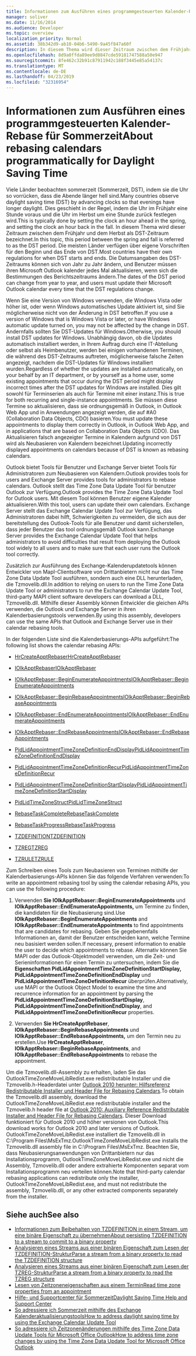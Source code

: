 ```yaml
---
title: Informationen zum Ausführen eines programmgesteuerten Kalender-Rebase für Sommerzeit
manager: soliver
ms.date: 11/16/2014
ms.audience: Developer
ms.topic: overview
localization_priority: Normal
ms.assetid: 38b342d9-ab10-04b6-5490-9a45f847a60f
description: In diesem Thema wird dieser Zeitraum zwischen dem Frühjahr und dem Herbst als DST-Zeitraum bezeichnet.
ms.openlocfilehash: 8d9a0ffda89ee9d8847cde59181747588a50e947
ms.sourcegitcommit: 8fe462c32b91c87911942c188f3445e85a54137c
ms.translationtype: MT
ms.contentlocale: de-DE
ms.lasthandoff: 04/23/2019
ms.locfileid: "32316954"
---
```

# <a name="about-rebasing-calendars-programmatically-for-daylight-saving-time"></a><span data-ttu-id="e09f1-103">Informationen zum Ausführen eines programmgesteuerten Kalender-Rebase für Sommerzeit</span><span class="sxs-lookup"><span data-stu-id="e09f1-103">About rebasing calendars programmatically for Daylight Saving Time</span></span>

<span data-ttu-id="e09f1-104">Viele Länder beobachten sommerzeit (Sommerzeit, DST), indem sie die Uhr so vorrücken, dass die Abende länger hell sind.</span><span class="sxs-lookup"><span data-stu-id="e09f1-104">Many countries observe daylight saving time (DST) by advancing clocks so that evenings have longer daylight.</span></span> <span data-ttu-id="e09f1-105">Dies geschieht in der Regel, indem die Uhr im Frühjahr eine Stunde voraus und die Uhr im Herbst um eine Stunde zurück festlegen wird.</span><span class="sxs-lookup"><span data-stu-id="e09f1-105">This is typically done by setting the clock an hour ahead in the spring, and setting the clock an hour back in the fall.</span></span> <span data-ttu-id="e09f1-106">In diesem Thema wird dieser Zeitraum zwischen dem Frühjahr und dem Herbst als DST-Zeitraum bezeichnet.</span><span class="sxs-lookup"><span data-stu-id="e09f1-106">In this topic, this period between the spring and fall is referred to as the DST period.</span></span> <span data-ttu-id="e09f1-107">Die meisten Länder verfügen über eigene Vorschriften für den Beginn und das Ende von DST.</span><span class="sxs-lookup"><span data-stu-id="e09f1-107">Most countries have their own regulations for when DST starts and ends.</span></span> <span data-ttu-id="e09f1-108">Die Datumsangaben des DST-Zeitraums können sich von Jahr zu Jahr ändern, und Benutzer müssen ihren Microsoft Outlook kalender jedes Mal aktualisieren, wenn sich die Bestimmungen des Berichtszeitraums ändern.</span><span class="sxs-lookup"><span data-stu-id="e09f1-108">The dates of the DST period can change from year to year, and users must update their Microsoft Outlook calendar every time that the DST regulations change.</span></span> 
  
<span data-ttu-id="e09f1-109">Wenn Sie eine Version von Windows verwenden, die Windows Vista oder höher ist, oder wenn Windows automatisches Update aktiviert ist, sind Sie möglicherweise nicht von der Änderung in DST betroffen.</span><span class="sxs-lookup"><span data-stu-id="e09f1-109">If you use a version of Windows that is Windows Vista or later, or have Windows automatic update turned on, you may not be affected by the change in DST.</span></span> <span data-ttu-id="e09f1-110">Andernfalls sollten Sie DST-Updates für Windows.</span><span class="sxs-lookup"><span data-stu-id="e09f1-110">Otherwise, you should install DST updates for Windows.</span></span> <span data-ttu-id="e09f1-111">Unabhängig davon, ob die Updates automatisch installiert werden, in Ihrem Auftrag durch eine IT-Abteilung oder selbst als Heimbenutzer, werden bei einigen vorhandenen Terminen, die während des DST-Zeitraums auftreten, möglicherweise falsche Zeiten angezeigt, nachdem die DST-Updates für Windows installiert wurden.</span><span class="sxs-lookup"><span data-stu-id="e09f1-111">Regardless of whether the updates are installed automatically, on your behalf by an IT department, or by yourself as a home user, some existing appointments that occur during the DST period might display incorrect times after the DST updates for Windows are installed.</span></span> <span data-ttu-id="e09f1-112">Dies gilt sowohl für Terminserien als auch für Termine mit einer instanz.</span><span class="sxs-lookup"><span data-stu-id="e09f1-112">This is true for both recurring and single-instance appointments.</span></span> <span data-ttu-id="e09f1-113">Sie müssen diese Termine so aktualisieren, dass sie ordnungsgemäß in Outlook, in Outlook Web App und in Anwendungen angezeigt werden, die auf #A0 (Collaboration Data Objects, CDO) basieren.</span><span class="sxs-lookup"><span data-stu-id="e09f1-113">You must update these appointments to display them correctly in Outlook, in Outlook Web App, and in applications that are based on Collaboration Data Objects (CDO).</span></span> <span data-ttu-id="e09f1-114">Das Aktualisieren falsch angezeigter Termine in Kalendern aufgrund von DST wird als Neubasieren von Kalendern bezeichnet.</span><span class="sxs-lookup"><span data-stu-id="e09f1-114">Updating incorrectly displayed appointments on calendars because of DST is known as rebasing calendars.</span></span>
  
<span data-ttu-id="e09f1-115">Outlook bietet Tools für Benutzer und Exchange Server bietet Tools für Administratoren zum Neubasieren von Kalendern.</span><span class="sxs-lookup"><span data-stu-id="e09f1-115">Outlook provides tools for users and Exchange Server provides tools for administrators to rebase calendars.</span></span> <span data-ttu-id="e09f1-116">Outlook stellt das Time Zone Data Update Tool für benutzer Outlook zur Verfügung.</span><span class="sxs-lookup"><span data-stu-id="e09f1-116">Outlook provides the Time Zone Data Update Tool for Outlook users.</span></span> <span data-ttu-id="e09f1-117">Mit diesem Tool können Benutzer eigene Kalender aktualisieren.</span><span class="sxs-lookup"><span data-stu-id="e09f1-117">With this tool, users can update their own calendars.</span></span> <span data-ttu-id="e09f1-118">Exchange Server stellt das Exchange Calendar Update Tool zur Verfügung, das Administratoren dabei hilft, Schwierigkeiten zu vermeiden, die sich aus der bereitstellung des Outlook-Tools für alle Benutzer und damit sicherstellen, dass jeder Benutzer das tool ordnungsgemäß Outlook kann.</span><span class="sxs-lookup"><span data-stu-id="e09f1-118">Exchange Server provides the Exchange Calendar Update Tool that helps administrators to avoid difficulties that result from deploying the Outlook tool widely to all users and to make sure that each user runs the Outlook tool correctly.</span></span>
  
<span data-ttu-id="e09f1-119">Zusätzlich zur Ausführung des Exchange-Kalenderupdatetools können Entwickler von MapI-Clientsoftware von Drittanbietern nicht nur das Time Zone Data Update Tool ausführen, sondern auch eine DLL herunterladen, die Tzmovelib.dll.</span><span class="sxs-lookup"><span data-stu-id="e09f1-119">In addition to relying on users to run the Time Zone Data Update Tool or administrators to run the Exchange Calendar Update Tool, third-party MAPI client software developers can download a DLL, Tzmovelib.dll.</span></span> <span data-ttu-id="e09f1-120">Mithilfe dieser Assembly können Entwickler die gleichen APIs verwenden, die Outlook und Exchange Server in ihren Kalenderbasierungstools verwenden.</span><span class="sxs-lookup"><span data-stu-id="e09f1-120">By using this assembly, developers can use the same APIs that Outlook and Exchange Server use in their calendar rebasing tools.</span></span> 

<span data-ttu-id="e09f1-121">In der folgenden Liste sind die Kalenderbasierungs-APIs aufgeführt:</span><span class="sxs-lookup"><span data-stu-id="e09f1-121">The following list shows the calendar rebasing APIs:</span></span>
  
- [<span data-ttu-id="e09f1-122">HrCreateApptRebaser</span><span class="sxs-lookup"><span data-stu-id="e09f1-122">HrCreateApptRebaser</span></span>](hrcreateapptrebaser.md)
    
- [<span data-ttu-id="e09f1-123">IOlkApptRebaser</span><span class="sxs-lookup"><span data-stu-id="e09f1-123">IOlkApptRebaser</span></span>](iolkapptrebaser.md)
    
- [<span data-ttu-id="e09f1-124">IOlkApptRebaser::BeginEnumerateAppointments</span><span class="sxs-lookup"><span data-stu-id="e09f1-124">IOlkApptRebaser::BeginEnumerateAppointments</span></span>](iolkapptrebaser-beginenumerateappointments.md)
    
- [<span data-ttu-id="e09f1-125">IOlkApptRebaser::BeginRebaseAppointments</span><span class="sxs-lookup"><span data-stu-id="e09f1-125">IOlkApptRebaser::BeginRebaseAppointments</span></span>](iolkapptrebaser-beginrebaseappointments.md)
    
- [<span data-ttu-id="e09f1-126">IOlkApptRebaser::EndEnumerateAppointments</span><span class="sxs-lookup"><span data-stu-id="e09f1-126">IOlkApptRebaser::EndEnumerateAppointments</span></span>](iolkapptrebaser-endenumerateappointments.md)
    
- [<span data-ttu-id="e09f1-127">IOlkApptRebaser::EndRebaseAppointments</span><span class="sxs-lookup"><span data-stu-id="e09f1-127">IOlkApptRebaser::EndRebaseAppointments</span></span>](iolkapptrebaser-endrebaseappointments.md)
    
- [<span data-ttu-id="e09f1-128">PidLidAppointmentTimeZoneDefinitionEndDisplay</span><span class="sxs-lookup"><span data-stu-id="e09f1-128">PidLidAppointmentTimeZoneDefinitionEndDisplay</span></span>](https://msdn.microsoft.com/library/7b6193cb-612b-408e-b9bc-285df313e2cc%28Office.15%29.aspx)
    
- [<span data-ttu-id="e09f1-129">PidLidAppointmentTimeZoneDefinitionRecur</span><span class="sxs-lookup"><span data-stu-id="e09f1-129">PidLidAppointmentTimeZoneDefinitionRecur</span></span>](https://msdn.microsoft.com/library/52fd57a0-9e34-4452-9ecd-2acb454446c9%28Office.15%29.aspx)
    
- [<span data-ttu-id="e09f1-130">PidLidAppointmentTimeZoneDefinitionStartDisplay</span><span class="sxs-lookup"><span data-stu-id="e09f1-130">PidLidAppointmentTimeZoneDefinitionStartDisplay</span></span>](https://msdn.microsoft.com/library/08239670-3211-420c-99d7-0056ed967cb8%28Office.15%29.aspx)
    
- [<span data-ttu-id="e09f1-131">PidLidTimeZoneStruct</span><span class="sxs-lookup"><span data-stu-id="e09f1-131">PidLidTimeZoneStruct</span></span>](https://msdn.microsoft.com/library/2acf0036-2f3e-4f90-8614-7aa667860f74%28Office.15%29.aspx)
    
- [<span data-ttu-id="e09f1-132">RebaseTaskComplete</span><span class="sxs-lookup"><span data-stu-id="e09f1-132">RebaseTaskComplete</span></span>](rebasetaskcomplete.md)
    
- [<span data-ttu-id="e09f1-133">RebaseTaskProgress</span><span class="sxs-lookup"><span data-stu-id="e09f1-133">RebaseTaskProgress</span></span>](rebasetaskprogress.md)
    
- [<span data-ttu-id="e09f1-134">TZDEFINITION</span><span class="sxs-lookup"><span data-stu-id="e09f1-134">TZDEFINITION</span></span>](tzdefinition.md)
    
- [<span data-ttu-id="e09f1-135">TZREG</span><span class="sxs-lookup"><span data-stu-id="e09f1-135">TZREG</span></span>](tzreg.md)
    
- [<span data-ttu-id="e09f1-136">TZRULE</span><span class="sxs-lookup"><span data-stu-id="e09f1-136">TZRULE</span></span>](tzrule.md)
    
<span data-ttu-id="e09f1-137">Zum Schreiben eines Tools zum Neubasieren von Terminen mithilfe der Kalenderbasierungs-APIs können Sie das folgende Verfahren verwenden:</span><span class="sxs-lookup"><span data-stu-id="e09f1-137">To write an appointment rebasing tool by using the calendar rebasing APIs, you can use the following procedure:</span></span>
  
1. <span data-ttu-id="e09f1-138">Verwenden **Sie IOlkApptRebaser::BeginEnumerateAppointments** und **IOlkApptRebaser::EndEnumerateAppointments,** um Termine zu finden, die kandidaten für die Neubasierung sind.</span><span class="sxs-lookup"><span data-stu-id="e09f1-138">Use **IOlkApptRebaser::BeginEnumerateAppointments** and **IOlkApptRebaser::EndEnumerateAppointments** to find appointments that are candidates for rebasing.</span></span> <span data-ttu-id="e09f1-139">Geben Sie gegebenenfalls Informationen an, damit der Benutzer entscheiden kann, welche Termine neu basisiert werden sollen.</span><span class="sxs-lookup"><span data-stu-id="e09f1-139">If necessary, present information to enable the user to decide which appointments to rebase.</span></span> <span data-ttu-id="e09f1-140">Alternativ können Sie MAPI oder das Outlook-Objektmodell verwenden, um die Zeit- und Serieninformationen für einen Termin zu untersuchen, indem Sie die **Eigenschaften PidLidAppointmentTimeZoneDefinitionStartDisplay,** **PidLidAppointmentTimeZoneDefinitionEndDisplay** und **PidLidAppointmentTimeZoneDefinitionRecur** überprüfen.</span><span class="sxs-lookup"><span data-stu-id="e09f1-140">Alternatively, use MAPI or the Outlook Object Model to examine the time and recurrence information for an appointment by parsing the **PidLidAppointmentTimeZoneDefinitionStartDisplay**, **PidLidAppointmentTimeZoneDefinitionEndDisplay**, and **PidLidAppointmentTimeZoneDefinitionRecur** properties.</span></span> 
    
2. <span data-ttu-id="e09f1-141">Verwenden **Sie HrCreateApptRebaser**, **IOlkApptRebaser::BeginRebaseAppointments** und **IOlkApptRebaser::EndRebaseAppointments,** um den Termin neu zu erstellen.</span><span class="sxs-lookup"><span data-stu-id="e09f1-141">Use **HrCreateApptRebaser**, **IOlkApptRebaser::BeginRebaseAppointments**, and **IOlkApptRebaser::EndRebaseAppointments** to rebase the appointment.</span></span> 
    
<span data-ttu-id="e09f1-142">Um die Tzmovelib.dll-Assembly zu erhalten, laden Sie das OutlookTimeZoneMoveLibRedist.exe redistributable Installer und die Tzmovelib.h-Headerdatei unter [Outlook 2010 herunter: Hilfsreferenz Redistributable Installer und Header File for Rebasing Calendars](https://www.microsoft.com/downloads/details.aspx?FamilyID=77748863-4352-4b99-ae57-1d4ae803983b).</span><span class="sxs-lookup"><span data-stu-id="e09f1-142">To obtain the Tzmovelib.dll assembly, download the OutlookTimeZoneMoveLibRedist.exe redistributable installer and the Tzmovelib.h header file at [Outlook 2010: Auxiliary Reference Redistributable Installer and Header File for Rebasing Calendars](https://www.microsoft.com/downloads/details.aspx?FamilyID=77748863-4352-4b99-ae57-1d4ae803983b).</span></span> <span data-ttu-id="e09f1-143">Dieser Download funktioniert für Outlook 2010 und höher versionen von Outlook.</span><span class="sxs-lookup"><span data-stu-id="e09f1-143">This download works for Outlook 2010 and later versions of Outlook.</span></span> <span data-ttu-id="e09f1-144">OutlookTimeZoneMoveLibRedist.exe installiert die Tzmovelib.dll in C:\Program Files\MsExTmz.</span><span class="sxs-lookup"><span data-stu-id="e09f1-144">OutlookTimeZoneMoveLibRedist.exe installs the Tzmovelib.dll assembly file in C:\Program Files\MsExTmz.</span></span> <span data-ttu-id="e09f1-145">Beachten Sie, dass Neubasierungsanwendungen von Drittanbietern nur das Installationsprogramm, OutlookTimeZoneMoveLibRedist.exe und nicht die Assembly, Tzmovelib.dll oder andere extrahierte Komponenten separat vom Installationsprogramm neu verteilen können.</span><span class="sxs-lookup"><span data-stu-id="e09f1-145">Note that third-party calendar rebasing applications can redistribute only the installer, OutlookTimeZoneMoveLibRedist.exe, and must not redistribute the assembly, Tzmovelib.dll, or any other extracted components separately from the installer.</span></span>
  
## <a name="see-also"></a><span data-ttu-id="e09f1-146">Siehe auch</span><span class="sxs-lookup"><span data-stu-id="e09f1-146">See also</span></span>

- [<span data-ttu-id="e09f1-147">Informationen zum Beibehalten von TZDEFINITION in einem Stream, um eine binäre Eigenschaft zu übernehmen</span><span class="sxs-lookup"><span data-stu-id="e09f1-147">About persisting TZDEFINITION to a stream to commit to a binary property</span></span>](about-persisting-tzdefinition-to-a-stream-to-commit-to-a-binary-property.md)
- [<span data-ttu-id="e09f1-148">Analysieren eines Streams aus einer binären Eigenschaft zum Lesen der TZDEFINITION-Struktur</span><span class="sxs-lookup"><span data-stu-id="e09f1-148">Parse a stream from a binary property to read the TZDEFINITION structure</span></span>](how-to-parse-stream-from-binary-property-to-read-tzdefinition-structure.md)
- [<span data-ttu-id="e09f1-149">Analysieren eines Streams aus einer binären Eigenschaft zum Lesen der TZREG-Struktur</span><span class="sxs-lookup"><span data-stu-id="e09f1-149">Parse a stream from a binary property to read the TZREG structure</span></span>](how-to-parse-a-stream-from-a-binary-property-to-read-the-tzreg-structure.md)
- [<span data-ttu-id="e09f1-150">Lesen von Zeitzoneneigenschaften aus einem Termin</span><span class="sxs-lookup"><span data-stu-id="e09f1-150">Read time zone properties from an appointment</span></span>](how-to-read-time-zone-properties-from-an-appointment.md)
- [<span data-ttu-id="e09f1-151">Hilfe- und Supportcenter für Sommerzeit</span><span class="sxs-lookup"><span data-stu-id="e09f1-151">Daylight Saving Time Help and Support Center</span></span>](https://support.microsoft.com/gp/cp_dst)
- [<span data-ttu-id="e09f1-152">So adressiere ich Sommerzeit mithilfe des Exchange Kalenderaktualisierungstools</span><span class="sxs-lookup"><span data-stu-id="e09f1-152">How to address daylight saving time by using the Exchange Calendar Update Tool</span></span>](https://support.microsoft.com/kb/941018)
- [<span data-ttu-id="e09f1-153">So adressiere ich Zeitzonenänderungen mithilfe des Time Zone Data Update Tools für Microsoft Office Outlook</span><span class="sxs-lookup"><span data-stu-id="e09f1-153">How to address time zone changes by using the Time Zone Data Update Tool for Microsoft Office Outlook</span></span>](https://support.microsoft.com/kb/931667)

